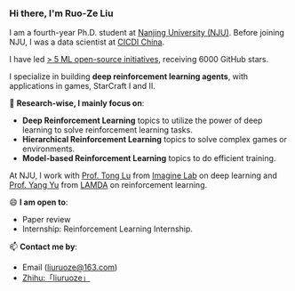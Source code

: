 ### Hi there, I'm Ruo-Ze Liu

I am a fourth-year Ph.D. student at [Nanjing University (NJU)](https://www.nju.edu.cn/en/main.psp).
Before joining NJU, I was a data scientist at [CICDI China](https://www.cicdi.com/html/1/).

I have led [> 5 ML open-source initiatives](https://github.com/liuruoze), receiving 6000 GitHub stars.

I specialize in building **deep reinforcement learning agents**, with applications in games, StarCraft I and II. 

🔭 **Research-wise, I mainly focus on**:

- **Deep Reinforcement Learning** topics to utilize the power of deep learning to solve reinforcement learning tasks.
- **Hierarchical Reinforcement Learning** topics to solve complex games or environments.
- **Model-based Reinforcement Learning** topics to do efficient training.

At NJU, I work with [Prof. Tong Lu](https://cs.nju.edu.cn/lutong/) from [Imagine Lab](https://cs.nju.edu.cn/lutong/) on deep learning and [Prof. Yang Yu](http://www.lamda.nju.edu.cn/yuy/) from [LAMDA](http://www.lamda.nju.edu.cn/MainPage.ashx) on reinforcement learning. 

😄 **I am open to**:

- Paper review
- Internship:  Reinforcement Learning Internship. 

📫 **Contact me by**:
- Email (liuruoze@163.com)
- [Zhihu:「liuruoze」](https://www.zhihu.com/people/liu-ruo-ze)
